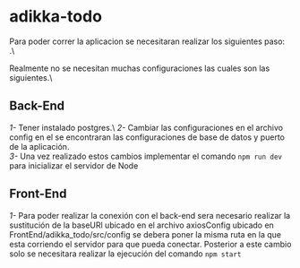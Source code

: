 # adikka-todo

Para poder correr la aplicacion se necesitaran realizar los siguientes paso: .\

Realmente no se necesitan muchas configuraciones las cuales son las siguientes.\ 
## Back-End
*1-* Tener instalado postgres.\ 
*2-* Cambiar las configuraciones en el archivo config en el se encontraran las configuraciones de base de datos y puerto de la aplicación.\
*3-* Una vez realizado estos cambios implementar el comando `npm run dev` para inicializar el servidor de Node

## Front-End
*1-* Para poder realizar la conexión con el back-end sera necesario realizar la sustitución de la baseURl ubicado en el archivo axiosConfig ubicado en FrontEnd/adikka_todo/src/config se debera poner la misma ruta en la que esta corriendo el servidor para que pueda conectar. Posterior a este cambio solo se necesitara realizar la ejecución del comando `npm start`